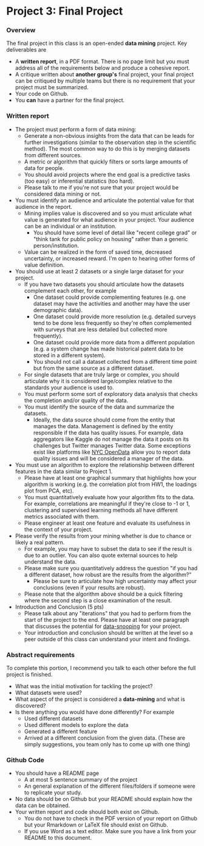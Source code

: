 # Project 3: Final Project

### Overview

The final project in this class is an open-ended **data mining** project. Key deliverables are
- A **written report**, in a PDF format. There is no page limit but you must address all of the requirements below and produce a cohesive report.
- A critique written about **another group's** final project, your final project can be critiqued by multiple teams but there is no requirement that your project must be summarized.
- Your code on Github.
- You **can** have a partner for the final project.

### Written report
- The project must perform a form of data mining:
  - Generate a non-obvious insights from the data that can be leads for further investigations (similar
    to the observation step in the scientific method). The most common way to do this is by merging datasets from different
    sources.
  - A metric or algorithm that quickly filters or sorts large amounts of data for people.
  - You should avoid projects where the end goal is a predictive tasks (too easy) or inferential statistics (too hard).
  - Please talk to me if you're not sure that your project would be considered data mining or not.
- You must identify an audience and articulate the potential value for that audience in the report.
  - Mining implies value is discovered and so you must articulate what value is generated for what audience in
    your project. Your audience can be an individual or an institution.
    - You should have some level of detail like "recent college grad" or "think tank for public policy on housing" rather
      than a generic person/institution.
  - Value can be realized in the form of saved time, decreased uncertainty, or increased reward. I'm open to hearing other forms of value definition.
- You should use at least 2 datasets or a single large dataset for your project.
  - If you have two datasets you should articulate how the datasets complement each other, for example
    - One dataset could provide complementing features (e.g. one dataset may have the activities and another may have the user demographic data).
    - One dataset could provide more resolution (e.g. detailed surveys tend to be done less frequently so they're often complemented with surveys that are less detailed but collected more frequently).
    - One dataset could provide more data from a different population (e.g. a system change has made historical patent data to be stored in a different system).
    - You should not call a dataset collected from a different time point but from the same source as a different dataset.
  - For single datasets that are truly large or complex, you should articulate why it is considered large/complex relative to the
    standards your audience is used to.
  - You must perform some sort of exploratory data analysis that checks the completion and/or quality of the data.
  - You must identify the source of the data and summarize the datasets.
    - Ideally, the data source should come from the entity that manages the data. Management is defined by the entity responsible if the data has quality issues. For example, data aggregators like Kaggle do not manage the data it posts on its challenges but Twitter manages Twitter data. Some exceptions exist like platforms like [NYC OpenData](https://opendata.cityofnewyork.us/data/) allow you to report data quality issues and will be considered a manager of the data.
- You must use an algorithm to explore the relationship between different features in the data similar to Project 1.
  - Please have at least one graphical summary that highlights how your algorithm is working (e.g. the correlation plot from HW1, the loadings plot from
    PCA, etc).
  - You must quantitatively evaluate how your algorithm fits to the data. For example, correlations are meaningful if they're close to -1 or 1,
    clustering and supervised learning methods all have different metrics associated with them.
  - Please engineer at least one feature and evaluate its usefulness in the context of your project.
- Please verify the results from your mining whether is due to chance or likely a real pattern.
  - For example, you may have to subset the data to see if the result is due to an outlier. You can also quote external sources to help
    understand the data.
  - Please make sure you quantitatively address the question "if you had a different dataset, how robust are the results from the algorithm?"
    - Please be sure to articulate how high uncertainty may affect your conclusions (even if your results are robust).
  - Please note that the algorithm above should be a quick filtering where the second step is a close examination of the result.
- Introduction and Conclusion (5 pts)
  - Please talk about any "iterations" that you had to perform from the start of the project to the end. Please have at least one paragraph that
    discusses the potential for [data-snooping](https://en.wikipedia.org/wiki/Data_dredging) for your project.
  - Your introduction and conclusion should be written at the level so a peer outside of this class can understand your intent and findings.


### Abstract requirements
To complete this portion, I recommend you talk to each other before the full project is finished.
- What was the initial motivation for tackling the project?
- What datasets were used?
- What aspect of the project is considered a **data-mining** and what is discovered?
- Is there anything you would have done differently? For example
  - Used different datasets
  - Used different models to explore the data
  - Generated a different feature
  - Arrived at a different conclusion from the given data.
  (These are simply suggestions, you team only has to come up with one thing)

### Github Code
- You should have a README page
  - A at most 5 sentence summary of the project
  - An general explanation of the different files/folders if someone were to replicate your study.
- No data should be on Github but your README should explain how the data can be obtained.
- Your written report and code should both exist on Github.
  - You do not have to check in the PDF version of your report on Github but your Rmarkdown or LaTeX
    file should exist on Github.
  - If you use Word as a text editor. Make sure you have a link from your README to this document.
